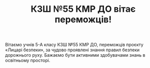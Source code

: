 ﻿---
title: КЗШ №55 КМР ДО вітає переможців!
---

Вітаємо учнів 5-А класу КЗШ №55 КМР ДО, переможців проєкту «Лицарі безпеки», за чудово проявлені знання правил безпеки дорожнього руху. Бажаємо бути активними здобувачами знань в освітньому просторі.

<slideshow />
